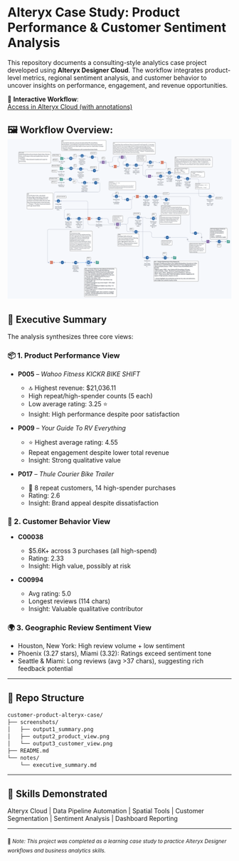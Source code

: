 # Alteryx Case Study: Product Performance & Customer Sentiment Analysis

This repository documents a consulting-style analytics case project developed using **Alteryx Designer Cloud**. The workflow integrates product-level metrics, regional sentiment analysis, and customer behavior to uncover insights on performance, engagement, and revenue opportunities.

🔗 **Interactive Workflow**:  
[Access in Alteryx Cloud (with annotations)](https://us1.alteryxcloud.com/designer/workflows/01JRZVPBTS4BANDCRARASKN4ZJ)

🖼️ **Workflow Overview**:  
![Alteryx Workflow Overview](screenshots/workflow_full_view.png)
---

## 📌 Executive Summary

The analysis synthesizes three core views:

### 📦 1. Product Performance View
- **P005** – *Wahoo Fitness KICKR BIKE SHIFT*  
  - 🔝 Highest revenue: $21,036.11  
  - High repeat/high-spender counts (5 each)  
  - Low average rating: 3.25 ⭐  
  - Insight: High performance despite poor satisfaction

- **P009** – *Your Guide To RV Everything*  
  - ⭐ Highest average rating: 4.55  
  - Repeat engagement despite lower total revenue  
  - Insight: Strong qualitative value

- **P017** – *Thule Courier Bike Trailer*  
  - 🚴 8 repeat customers, 14 high-spender purchases  
  - Rating: 2.6  
  - Insight: Brand appeal despite dissatisfaction

### 👤 2. Customer Behavior View
- **C00038**  
  - $5.6K+ across 3 purchases (all high-spend)  
  - Rating: 2.33  
  - Insight: High value, possibly at risk

- **C00994**  
  - Avg rating: 5.0  
  - Longest reviews (114 chars)  
  - Insight: Valuable qualitative contributor

### 🌍 3. Geographic Review Sentiment View
- Houston, New York: High review volume + low sentiment  
- Phoenix (3.27 stars), Miami (3.32): Ratings exceed sentiment tone  
- Seattle & Miami: Long reviews (avg >37 chars), suggesting rich feedback potential

---

## 📁 Repo Structure
```
customer-product-alteryx-case/
├── screenshots/
│   ├── output1_summary.png
│   ├── output2_product_view.png
│   └── output3_customer_view.png
├── README.md
└── notes/
    └── executive_summary.md
```

---

## 🧠 Skills Demonstrated
Alteryx Cloud | Data Pipeline Automation | Spatial Tools | Customer Segmentation | Sentiment Analysis | Dashboard Reporting

---

<sub>📘 *Note: This project was completed as a learning case study to practice Alteryx Designer workflows and business analytics skills.*</sub>
